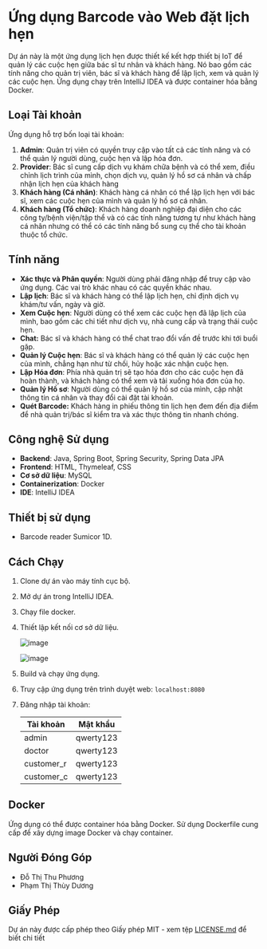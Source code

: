 # Ứng dụng Barcode vào Web đặt lịch hẹn

Dự án này là một ứng dụng lịch hẹn được thiết kế kết hợp thiết bị IoT để quản lý các cuộc hẹn giữa bác sĩ tư nhân và khách hàng. Nó bao gồm các tính năng cho quản trị viên, bác sĩ và khách hàng để lập lịch, xem và quản lý các cuộc hẹn. Ứng dụng chạy trên IntelliJ IDEA và được container hóa bằng Docker.

## Loại Tài khoản

Ứng dụng hỗ trợ bốn loại tài khoản:

1. **Admin**: Quản trị viên có quyền truy cập vào tất cả các tính năng và có thể quản lý người dùng, cuộc hẹn và lập hóa đơn.
2. **Provider**: Bác sĩ cung cấp dịch vụ khám chữa bệnh và có thể xem, điều chỉnh lịch trình của mình, chọn dịch vụ, quản lý hồ sơ cá nhân và chấp nhận lịch hẹn của khách hàng
3. **Khách hàng (Cá nhân)**: Khách hàng cá nhân có thể lập lịch hẹn với bác sĩ, xem các cuộc hẹn của mình và quản lý hồ sơ cá nhân.
4. **Khách hàng (Tổ chức)**: Khách hàng doanh nghiệp đại diện cho các công ty/bệnh viện/tập thể và có các tính năng tương tự như khách hàng cá nhân nhưng có thể có các tính năng bổ sung cụ thể cho tài khoản thuộc tổ chức.

## Tính năng

- **Xác thực và Phân quyền**: Người dùng phải đăng nhập để truy cập vào ứng dụng. Các vai trò khác nhau có các quyền khác nhau.
- **Lập lịch**: Bác sĩ và khách hàng có thể lập lịch hẹn, chỉ định dịch vụ khám/tư vấn, ngày và giờ.
- **Xem Cuộc hẹn**: Người dùng có thể xem các cuộc hẹn đã lập lịch của mình, bao gồm các chi tiết như dịch vụ, nhà cung cấp và trạng thái cuộc hẹn.
- **Chat:** Bác sĩ và khách hàng có thể chat trao đổi vấn đề trước khi tới buổi gặp.
- **Quản lý Cuộc hẹn**: Bác sĩ và khách hàng có thể quản lý các cuộc hẹn của mình, chẳng hạn như từ chối, hủy hoặc xác nhận cuộc hẹn.
- **Lập Hóa đơn**: Phía nhà quản trị sẽ tạo hóa đơn cho các cuộc hẹn đã hoàn thành, và khách hàng có thể xem và tải xuống hóa đơn của họ.
- **Quản lý Hồ sơ**: Người dùng có thể quản lý hồ sơ của mình, cập nhật thông tin cá nhân và thay đổi cài đặt tài khoản.
- **Quét Barcode:** Khách hàng in phiếu thông tin lịch hẹn đem đến địa điểm để nhà quản trị/bác sĩ kiểm tra và xác thực thông tin nhanh chóng.

## Công nghệ Sử dụng

- **Backend**: Java, Spring Boot, Spring Security, Spring Data JPA
- **Frontend**: HTML, Thymeleaf, CSS
- **Cơ sở dữ liệu**: MySQL
- **Containerization**: Docker
- **IDE**: IntelliJ IDEA

## Thiết bị sử dụng

- Barcode reader Sumicor 1D.

## Cách Chạy

1. Clone dự án vào máy tính cục bộ.
2. Mở dự án trong IntelliJ IDEA.
3. Chạy file docker.
4. Thiết lập kết nối cơ sở dữ liệu.
    
    ![image](https://github.com/s2thuphuongs2/AppointmentScheduler/assets/76204441/2ba3b96d-8461-4896-9ecb-28767351c4ba)

    ![image](https://github.com/s2thuphuongs2/AppointmentScheduler/assets/76204441/383c092d-9f77-41c0-8323-f112c08aa1df)

    
5. Build và chạy ứng dụng.
6. Truy cập ứng dụng trên trình duyệt web: `localhost:8080`
7. Đăng nhập tài khoản:
    
    
    | Tài khoản | Mật khẩu |
    | --- | --- |
    | admin | qwerty123 |
    | doctor | qwerty123 |
    | customer_r | qwerty123 |
    | customer_c | qwerty123 |

## Docker

Ứng dụng có thể được container hóa bằng Docker. Sử dụng Dockerfile cung cấp để xây dựng image Docker và chạy container.

## Người Đóng Góp

- Đỗ Thị Thu Phương
- Phạm Thị Thùy Dương

## Giấy Phép

Dự án này được cấp phép theo Giấy phép MIT - xem tệp [LICENSE.md](https://github.com/slabiak/AppointmentScheduler/blob/develop/LICENSE.md) để biết chi tiết
